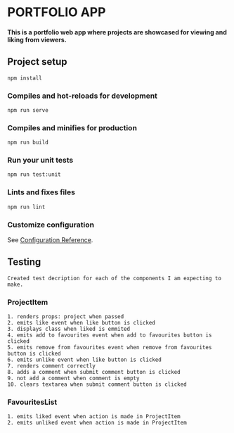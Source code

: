 # PORTFOLIO APP
#### This is a portfolio web app where projects are showcased for viewing and liking from viewers.

## Project setup
```
npm install
```

### Compiles and hot-reloads for development
```
npm run serve
```

### Compiles and minifies for production
```
npm run build
```

### Run your unit tests
```
npm run test:unit
```

### Lints and fixes files
```
npm run lint
```

### Customize configuration
See [Configuration Reference](https://cli.vuejs.org/config/).

## Testing
```
Created test decription for each of the components I am expecting to make.
```
### ProjectItem
```
1. renders props: project when passed
2. emits like event when like button is clicked
3. displays class when liked is emmited
4. emits add to favourites event when add to favourites button is clicked
5. emits remove from favourites event when remove from favourites button is clicked
6. emits unlike event when like button is clicked
7. renders comment correctly
8. adds a comment when submit comment button is clicked
9. not add a comment when comment is empty
10. clears textarea when submit comment button is clicked

```
### FavouritesList
```
1. emits liked event when action is made in ProjectItem
2. emits unliked event when action is made in ProjectItem
```

